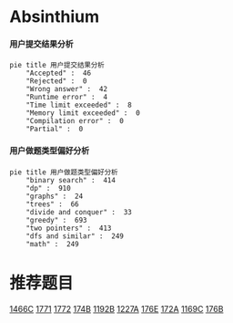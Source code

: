 # Absinthium

<!-- tabs:start -->



#### **用户提交结果分析**

```mermaid
pie title 用户提交结果分析
    "Accepted" :  46
    "Rejected" :  0
    "Wrong answer" :  42
    "Runtime error" :  4
    "Time limit exceeded" :  8
    "Memory limit exceeded" :  0
    "Compilation error" :  0
    "Partial" :  0
```

#### **用户做题类型偏好分析**

```mermaid
pie title 用户做题类型偏好分析
    "binary search" :  414
    "dp" :  910
    "graphs" :  24
    "trees" :  66
    "divide and conquer" :  33
    "greedy" :  693
    "two pointers" :  413
    "dfs and similar" :  249
    "math" :  249
```



<!-- tabs:end -->
# 推荐题目
[1466C](https://codeforces.com/contest/1466/problem/C)
[1771](https://codeforces.com/contest/177/problem/1)
[1772](https://codeforces.com/contest/177/problem/2)
[174B](https://codeforces.com/contest/174/problem/B)
[1192B](https://codeforces.com/contest/1192/problem/B)
[1227A](https://codeforces.com/contest/1227/problem/A)
[176E](https://codeforces.com/contest/176/problem/E)
[172A](https://codeforces.com/contest/172/problem/A)
[1169C](https://codeforces.com/contest/1169/problem/C)
[176B](https://codeforces.com/contest/176/problem/B)

